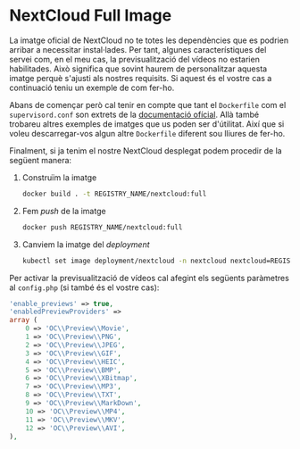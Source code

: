 # NextCloud Full Image

La imatge oficial de NextCloud no te totes les dependències que es podrien arribar a necessitar instal·lades. Per tant, algunes característiques del servei com, en el meu cas, la previsualització del vídeos no estarien habilitades. Això significa que sovint haurem de personalitzar aquesta imatge perquè s'ajusti als nostres requisits. Si aquest és el vostre cas a continuació teniu un exemple de com fer-ho.

Abans de començar però cal tenir en compte que tant el `Dockerfile` com el `supervisord.conf` son extrets de la [documentació ofícial](https://github.com/nextcloud/docker/tree/master/.examples). Allà també trobareu altres exemples de imatges que us poden ser d'útilitat. Així que si voleu descarregar-vos algun altre `Dockerfile` diferent sou lliures de fer-ho.

Finalment, si ja tenim el nostre NextCloud desplegat podem procedir de la següent manera:

1. Construïm la imatge

    ```bash
    docker build . -t REGISTRY_NAME/nextcloud:full
    ```

2. Fem _push_ de la imatge

    ```bash
    docker push REGISTRY_NAME/nextcloud:full
    ```

3. Canviem la imatge del _deployment_

    ```bash
    kubectl set image deployment/nextcloud -n nextcloud nextcloud=REGISTRY_NAME/nextcloud:full
    ````

Per activar la previsualització de vídeos cal afegint els següents paràmetres al `config.php` (si també és el vostre cas):

```php  
'enable_previews' => true,
'enabledPreviewProviders' =>
array (
    0 => 'OC\\Preview\\Movie',
    1 => 'OC\\Preview\\PNG',
    2 => 'OC\\Preview\\JPEG',
    3 => 'OC\\Preview\\GIF',
    4 => 'OC\\Preview\\HEIC',
    5 => 'OC\\Preview\\BMP',
    6 => 'OC\\Preview\\XBitmap',
    7 => 'OC\\Preview\\MP3',
    8 => 'OC\\Preview\\TXT',
    9 => 'OC\\Preview\\MarkDown',
    10 => 'OC\\Preview\\MP4',
    11 => 'OC\\Preview\\MKV',
    12 => 'OC\\Preview\\AVI',
),
```
